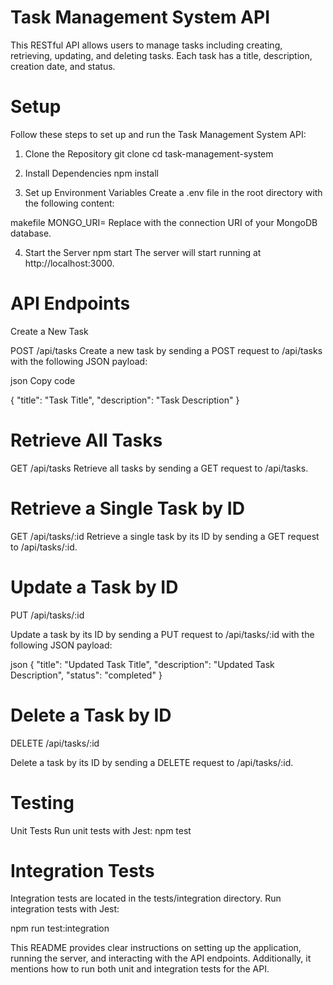 # Task Management System API

This RESTful API allows users to manage tasks including creating, retrieving, updating, and deleting tasks. Each task has a title, description, creation date, and status.

# Setup
Follow these steps to set up and run the Task Management System API:

1. Clone the Repository
git clone <repository-url>
cd task-management-system

2. Install Dependencies
npm install

3. Set up Environment Variables
Create a .env file in the root directory with the following content:

makefile
MONGO_URI=<your-mongodb-uri>
Replace <your-mongodb-uri> with the connection URI of your MongoDB database.

4. Start the Server
npm start
The server will start running at http://localhost:3000.

# API Endpoints
Create a New Task

POST /api/tasks
Create a new task by sending a POST request to /api/tasks with the following JSON payload:

json
Copy code

{
  "title": "Task Title",
  "description": "Task Description"
}


# Retrieve All Tasks

GET /api/tasks
Retrieve all tasks by sending a GET request to /api/tasks.

# Retrieve a Single Task by ID

GET /api/tasks/:id
Retrieve a single task by its ID by sending a GET request to /api/tasks/:id.

# Update a Task by ID

PUT /api/tasks/:id

Update a task by its ID by sending a PUT request to /api/tasks/:id with the following JSON payload:

json
{
  "title": "Updated Task Title",
  "description": "Updated Task Description",
  "status": "completed"
}

# Delete a Task by ID

DELETE /api/tasks/:id

Delete a task by its ID by sending a DELETE request to /api/tasks/:id.


# Testing
Unit Tests
Run unit tests with Jest:
npm test

# Integration Tests

Integration tests are located in the tests/integration directory. Run integration tests with Jest:

npm run test:integration

This README provides clear instructions on setting up the application, running the server, and interacting with the API endpoints. Additionally, it mentions how to run both unit and integration tests for the API.





